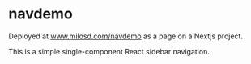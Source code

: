 # navdemo

Deployed at www.milosd.com/navdemo as a page on a Nextjs project.

This is a simple single-component React sidebar navigation.
